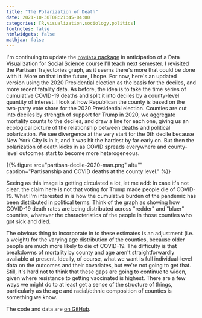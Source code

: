 ```yaml
---
title: "The Polarization of Death"
date: 2021-10-30T08:21:45-04:00
categories: [R,visualization,sociology,politics]
footnotes: false
htmlwidgets: false
mathjax: false
---
```


I'm continuing to update the [`covdata` package](https://kjhealy.github.io/covdata/) in anticipation of a Data Visualization for Social Science course I'll teach next semester. I revisited the Partisan Trajectories graph, as it seems there's more that could be done with it. More on that in the future, I hope. For now, here's an updated version using the 2020 Presidential election as the basis for the deciles, and more recent fatality data. As before, the idea is to take the time series of cumulative COVID-19 deaths and split it into deciles by a county-level quantity of interest. I look at how Republican the county is based on the two-party vote share for the 2020 Presidential election. Counties are cut into deciles by strength of support for Trump in 2020, we aggregate mortality counts to the deciles, and draw a line for each one, giving us an ecological picture of the relationship between deaths and political polarization. We see divergence at the very start for the 0th decile because New York City is in it, and it was hit the hardest by far early on. But then the polarization of death kicks in as COVID spreads everywhere and county-level outcomes start to become more heterogeneous. 

{{% figure src="partisan-decile-2020-man.png" alt="" caption="Partisanship and COVID deaths at the county level." %}}

Seeing as this image is getting circulated a lot, let me add: In case it's not clear, the claim here is not that voting for Trump made people die of COVID-19. What I'm interested in is how the cumulative burden of the pandemic has been distributed in political terms. Think of the graph as showing how COVID-19 death rates are being distributed across "redder" and "bluer" counties, whatever the characteristics of the people in those counties who got sick and died.

The obvious thing to incorporate in to these estimates is an adjustment (i.e. a weight) for the varying age distribution of the counties, because older people are much more likely to die of COVID-19. The difficulty is that breakdowns of mortality by county and age aren't straightforwardly available at present. Ideally, of course, what we want is full individual-level data on the outcomes and their covariates, but we're not going to get that. Still, it's hard not to think that these gaps are going to continue to widen, given where resistance to getting vaccinated is highest. There are a few ways we might do to at least get a sense of the structure of things, particularly as the age and racial/ethnic composition of counties is something we know. 

The code and data are [on GitHub](https://github.com/kjhealy/covid_polarization).


